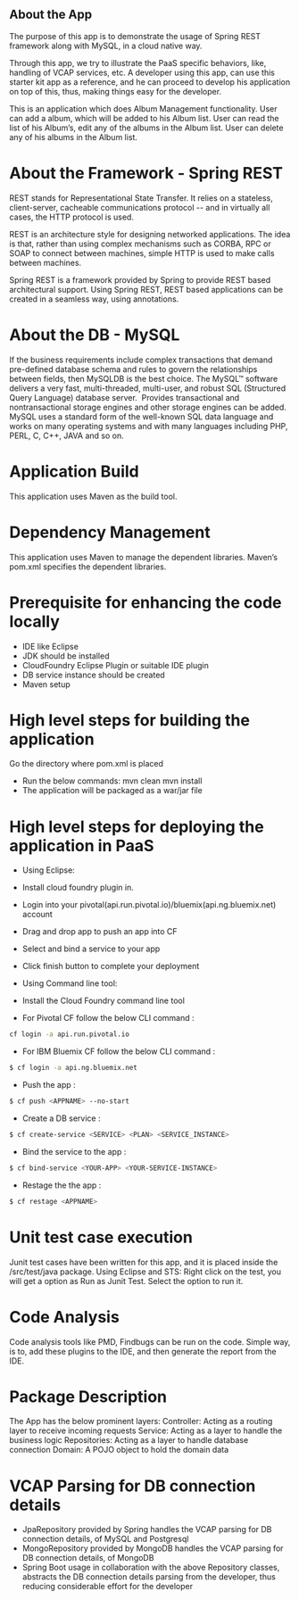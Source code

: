 
## About the App

  The purpose of this app is to demonstrate the usage of Spring REST framework along with MySQL, in a cloud native way. 
  
  Through this app, we try to illustrate the PaaS specific behaviors, like, handling of VCAP services, etc. A developer using this app, can use this starter kit app as a reference, and he can proceed to develop his application on top of this, thus, making things easy for the developer.

  This is an application which does Album Management functionality. User can add a album, which will be added to his Album list. User can read the list of his Album’s, edit any of the albums in the Album list. User can delete any of his albums in the Album list.
  
# About the Framework - Spring REST

  REST stands for Representational State Transfer. It relies on a stateless, client-server, cacheable communications protocol -- and in virtually all cases, the HTTP protocol is used.
  
  REST is an architecture style for designing networked applications. The idea is that, rather than using complex mechanisms such as CORBA, RPC or SOAP to connect between machines, simple HTTP is used to make calls between machines.
  
  Spring REST is a framework provided by Spring to provide REST based architectural support. Using Spring REST, REST based applications can be created in a seamless way, using annotations. 
  
# About the DB - MySQL

 If the business requirements include complex transactions that demand pre-defined database schema and rules to govern the relationships between fields, then MySQLDB is the best choice. The MySQL™ software delivers a very fast, multi-threaded, multi-user, and robust SQL (Structured Query Language) database server.  Provides transactional and nontransactional storage engines and other storage engines can be added. MySQL uses a standard form of the well-known SQL data language and works on many operating systems and with many languages including PHP, PERL, C, C++, JAVA and so on.
  
# Application Build

  This application uses Maven as the build tool.
  
# Dependency Management

  This application uses Maven to manage the dependent libraries. Maven’s pom.xml specifies the dependent libraries. 
 
# Prerequisite for enhancing the code locally
  
  * IDE like Eclipse
  * JDK should be installed 
  * CloudFoundry Eclipse Plugin or suitable IDE plugin
  * DB service instance should be created 
  * Maven setup 

# High level steps for building the application

  Go the directory where pom.xml is placed
  * Run the below commands:
            mvn clean
            mvn install
  * The application will be packaged as a war/jar file 

# High level steps for deploying the application in PaaS
    
  -  Using Eclipse: 
  - Install cloud foundry plugin in.
  - Login into your pivotal(api.run.pivotal.io)/bluemix(api.ng.bluemix.net) account
  - Drag and drop app to push an app into CF
  - Select and bind a service to your app 
  - Click finish button to complete your deployment
  
  - Using Command line tool: 
  - Install the Cloud Foundry command line tool

  - For Pivotal CF follow the below CLI command :
```sh
cf login -a api.run.pivotal.io
```
  - For IBM Bluemix CF follow the below CLI command :
```sh
$ cf login -a api.ng.bluemix.net
```

- Push the app :
```sh
$ cf push <APPNAME> --no-start
```
 - Create a DB service :

```sh
$ cf create-service <SERVICE> <PLAN> <SERVICE_INSTANCE>
```
 - Bind the service to the app :

```sh
$ cf bind-service <YOUR-APP> <YOUR-SERVICE-INSTANCE>
```
 - Restage the the app :

```sh
$ cf restage <APPNAME>
```
# Unit test case execution

  Junit test cases have been written for this app, and it is placed inside the /src/test/java package. 
  Using Eclipse and STS:
  Right click on the test, you will get a option as Run as Junit Test. Select the option to run it. 
  
# Code Analysis
  Code analysis tools like PMD, Findbugs can be run on the code. Simple way, is to, add these plugins to the IDE, and then generate the report from the IDE.

# Package Description

  The App has the below prominent layers:
  Controller: Acting as a routing layer to receive incoming requests
  Service: Acting as a layer to handle the business logic
  Repositories: Acting as a layer to handle database connection
  Domain: A POJO object to hold the domain data

  
# VCAP Parsing for DB connection details
 - JpaRepository provided by Spring handles the VCAP parsing for DB connection details, of MySQL and Postgresql
 - MongoRepository provided by MongoDB handles the VCAP parsing for DB connection details, of MongoDB
 - Spring Boot usage in collaboration with the above Repository classes, abstracts the DB connection details parsing from the developer, thus reducing considerable effort for the developer

